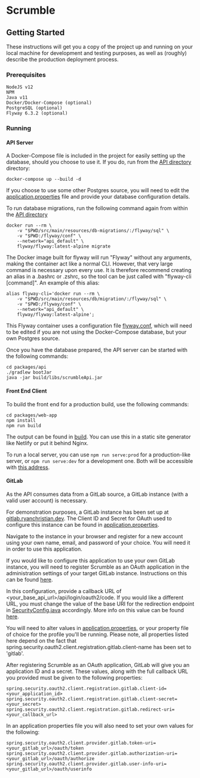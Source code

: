 # Scrumble

## Getting Started

These instructions will get you a copy of the project up and running on your local machine for development and testing purposes, as well as (roughly) describe the production deployment process.

### Prerequisites

```
NodeJS v12
NPM
Java v11
Docker/Docker-Compose (optional)
PostgreSQL (optional)
Flyway 6.3.2 (optional)
```

### Running

#### API Server

A Docker-Compose file is included in the project for easily setting up the database, should you choose to use it. If you do, run from the [API directory](packages/api) directory: 

```
docker-compose up --build -d
```

If you choose to use some other Postgres source, you will need to edit the [application.properties](packages/api/src/main/resources/application.properties) file and provide your database configuration details.

To run database migrations, run the following command again from within the [API directory](packages/api)

```
docker run --rm \
    -v "$PWD/src/main/resources/db-migrations/:/flyway/sql" \
    -v "$PWD:/flyway/conf" \
    --network="api_default" \
    flyway/flyway:latest-alpine migrate
```

The Docker image built for flyway will run "Flyway" without any arguments, making the container act like a normal CLI. However, that very large command is necessary upon every use. It is therefore recommend creating an alias in a .bashrc or .zshrc, so the tool can be just called with "flyway-cli [command]". An example of this alias:

```
alias flyway-cli='docker run --rm \
    -v "$PWD/src/main/resources/db/migration/:/flyway/sql" \
    -v "$PWD:/flyway/conf" \
    --network="api_default" \
    flyway/flyway:latest-alpine';
```

This Flyway container uses a configuration file [flyway.conf](packages/api/flyway.conf), which will need to be edited if you are not using the Docker-Compose database, but your own Postgres source.

Once you have the database prepared, the API server can be started with the following commands:

```
cd packages/api
./gradlew bootJar
java -jar build/libs/scrumbleApi.jar
```

#### Front End Client

To build the front end for a production build, use the following commands:

```
cd packages/web-app
npm install
npm run build
```

The output can be found in [build](packages/web-app/build). You can use this in a static site generator like Netlify or put it behind Nginx.

To run a local server, you can use `npm run serve:prod` for a production-like server, or `npm run serve:dev` for a development one. Both will be accessible with [this address](http://localhost:3000).

#### GitLab

As the API consumes data from a GitLab source, a GitLab instance (with a valid user account) is necessary.

For demonstration purposes, a GitLab instance has been set up at [gitlab.ryanchristian.dev](https://gitlab.ryanchristian.dev). The Client ID and Secret for OAuth used to configure this instance can be found in [application.properties](packages/api/src/main/resources/application.properties).

Navigate to the instance in your browser and register for a new account using your own name, email, and password of your choice. You will need it in order to use this application.

If you would like to configure this application to use your own GitLab instance, you will need to register Scrumble as an OAuth application in the administration settings of your target GitLab instance. Instructions on this can be found [here](https://docs.gitlab.com/ee/integration/oauth_provider.html#oauth-applications-in-the-admin-area).

In this configuration, provide a callback URL of <your_base_api_url>/api/login/oauth2/code. If you would like a different URL, you must change the value of the base URI for the redirection endpoint in [SecurityConfig.java](packages/api/src/main/java/com/nsa/bt/scrumble/config.SecurityConfig.java) accordingly. More info on this value can be found [here](https://docs.spring.io/spring-security/site/docs/5.0.7.RELEASE/reference/html/oauth2login-advanced.html#oauth2login-advanced-redirection-endpoint).

You will need to alter values in [application.properties](packages/api/src/main/resources/application.properties), or your property file of choice for the profile you'll be running.
Please note, all properties listed here depend on the fact that spring.security.oauth2.client.registration.gitlab.client-name has been set to 'gitlab'.

After registering Scrumble as an OAuth application, GitLab will give you an application ID and a secret. These values, along with the full callback URL you provided must be given to the following properties:
```
spring.security.oauth2.client.registration.gitlab.client-id=<your_application_id>
spring.security.oauth2.client.registration.gitlab.client-secret=<your_secret>
spring.security.oauth2.client.registration.gitlab.redirect-uri=<your_callback_url>
```

In an application properties file you will also need to set your own values for the following:
```
spring.security.oauth2.client.provider.gitlab.token-uri=<your_gitlab_url>/oauth/token
spring.security.oauth2.client.provider.gitlab.authorization-uri=<your_gitlab_url>/oauth/authorize
spring.security.oauth2.client.provider.gitlab.user-info-uri=<your_gitlab_url>/oauth/userinfo
```
